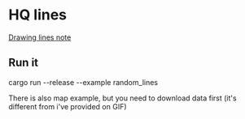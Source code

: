 # HQ lines

[Drawing lines note](https://vladjuckov.github.io/hqlines)

## Run it

cargo run --release --example random_lines

There is also map example, but you need to download data first (it's different from i've provided on GIF)
